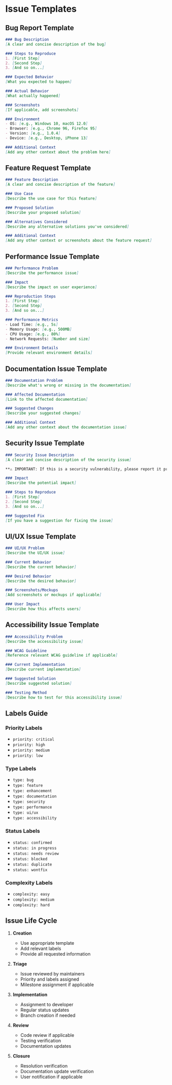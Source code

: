 # Issue Templates

## Bug Report Template
```markdown
### Bug Description
[A clear and concise description of the bug]

### Steps to Reproduce
1. [First Step]
2. [Second Step]
3. [And so on...]

### Expected Behavior
[What you expected to happen]

### Actual Behavior
[What actually happened]

### Screenshots
[If applicable, add screenshots]

### Environment
- OS: [e.g., Windows 10, macOS 12.0]
- Browser: [e.g., Chrome 96, Firefox 95]
- Version: [e.g., 1.0.4]
- Device: [e.g., Desktop, iPhone 13]

### Additional Context
[Add any other context about the problem here]
```

## Feature Request Template
```markdown
### Feature Description
[A clear and concise description of the feature]

### Use Case
[Describe the use case for this feature]

### Proposed Solution
[Describe your proposed solution]

### Alternatives Considered
[Describe any alternative solutions you've considered]

### Additional Context
[Add any other context or screenshots about the feature request]
```

## Performance Issue Template
```markdown
### Performance Problem
[Describe the performance issue]

### Impact
[Describe the impact on user experience]

### Reproduction Steps
1. [First Step]
2. [Second Step]
3. [And so on...]

### Performance Metrics
- Load Time: [e.g., 5s]
- Memory Usage: [e.g., 500MB]
- CPU Usage: [e.g., 80%]
- Network Requests: [Number and size]

### Environment Details
[Provide relevant environment details]
```

## Documentation Issue Template
```markdown
### Documentation Problem
[Describe what's wrong or missing in the documentation]

### Affected Documentation
[Link to the affected documentation]

### Suggested Changes
[Describe your suggested changes]

### Additional Context
[Add any other context about the documentation issue]
```

## Security Issue Template
```markdown
### Security Issue Description
[A clear and concise description of the security issue]

**⚠️ IMPORTANT: If this is a security vulnerability, please report it privately to security@gosei.xyz instead of creating a public issue.**

### Impact
[Describe the potential impact]

### Steps to Reproduce
1. [First Step]
2. [Second Step]
3. [And so on...]

### Suggested Fix
[If you have a suggestion for fixing the issue]
```

## UI/UX Issue Template
```markdown
### UI/UX Problem
[Describe the UI/UX issue]

### Current Behavior
[Describe the current behavior]

### Desired Behavior
[Describe the desired behavior]

### Screenshots/Mockups
[Add screenshots or mockups if applicable]

### User Impact
[Describe how this affects users]
```

## Accessibility Issue Template
```markdown
### Accessibility Problem
[Describe the accessibility issue]

### WCAG Guideline
[Reference relevant WCAG guideline if applicable]

### Current Implementation
[Describe current implementation]

### Suggested Solution
[Describe suggested solution]

### Testing Method
[Describe how to test for this accessibility issue]
```

## Labels Guide

### Priority Labels
- `priority: critical`
- `priority: high`
- `priority: medium`
- `priority: low`

### Type Labels
- `type: bug`
- `type: feature`
- `type: enhancement`
- `type: documentation`
- `type: security`
- `type: performance`
- `type: ui/ux`
- `type: accessibility`

### Status Labels
- `status: confirmed`
- `status: in progress`
- `status: needs review`
- `status: blocked`
- `status: duplicate`
- `status: wontfix`

### Complexity Labels
- `complexity: easy`
- `complexity: medium`
- `complexity: hard`

## Issue Life Cycle

1. **Creation**
   - Use appropriate template
   - Add relevant labels
   - Provide all requested information

2. **Triage**
   - Issue reviewed by maintainers
   - Priority and labels assigned
   - Milestone assignment if applicable

3. **Implementation**
   - Assignment to developer
   - Regular status updates
   - Branch creation if needed

4. **Review**
   - Code review if applicable
   - Testing verification
   - Documentation updates

5. **Closure**
   - Resolution verification
   - Documentation update verification
   - User notification if applicable 